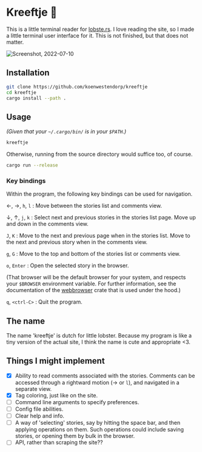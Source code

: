 # Kreeftje 🦞

This is a little terminal reader for [lobste.rs](https://lobste.rs/). I love reading the site, so I made a little terminal user interface for it. This is not finished, but that does not matter.

![Screenshot, 2022-07-10](screenshot.png)

## Installation

```zsh
git clone https://github.com/koenwestendorp/kreeftje
cd kreeftje
cargo install --path .
```

## Usage

_(Given that your `~/.cargo/bin/` is in your `$PATH`.)_

```zsh
kreeftje
```

Otherwise, running from the source directory would suffice too, of course.

```zsh
cargo run --release
```

### Key bindings

Within the program, the following key bindings can be used for navigation.

&larr;, &rarr;, `h`, `l`
: Move between the stories list and comments view.

&darr;, &uarr;, `j`, `k`
: Select next and previous stories in the stories list page. 
Move up and down in the comments view.

`J`, `K`
: Move to the next and previous page when in the stories list. 
Move to the next and previous story when in the comments view.

`g`, `G`
: Move to the top and bottom of the stories list or comments view.

`o`, `Enter`
: Open the selected story in the browser.

(That browser will be the default browser for your system, and respects your `$BROWSER` environment variable. For further information, see the documentation of the [webbrowser](https://docs.rs/webbrowser/latest/webbrowser/) crate that is used under the hood.)

`q`, `<ctrl-C>`
: Quit the program.

## The name

The name 'kreeftje' is dutch for little lobster. Because my program is like a tiny version of the actual site, I think the name is cute and appropriate &lt;3.

## Things I might implement

- [x] Ability to read comments associated with the stories. Comments can be accessed through a rightward motion (&rarr; or `l`), and navigated in a separate view.
- [x] Tag coloring, just like on the site.
- [ ] Command line arguments to specify preferences.
- [ ] Config file abilities.
- [ ] Clear help and info.
- [ ] A way of 'selecting' stories, say by hitting the space bar, and then applying operations on them. Such operations could include saving stories, or opening them by bulk in the browser.
- [ ] API, rather than scraping the site??
